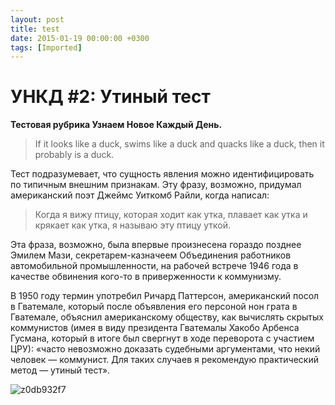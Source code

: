 ```yaml
---
layout: post
title: test
date: 2015-01-19 00:00:00 +0300
tags: [Imported]
---
```

# УНКД #2: Утиный тест

**Тестовая рубрика Узнаем Новое Каждый День.**

> If it looks like a duck, swims like a duck and quacks like a duck, then it probably is a duck.

Тест подразумевает, что сущность явления можно идентифицировать по типичным внешним признакам.
Эту фразу, возможно, придумал американский поэт Джеймс Уиткомб Райли, когда написал:

> Когда я вижу птицу, которая ходит как утка, плавает как утка и крякает как утка, я называю эту птицу уткой.

Эта фраза, возможно, была впервые произнесена гораздо позднее Эмилем Мази, секретарем-казначеем Объединения работников автомобильной промышленности, на рабочей встрече 1946 года в качестве обвинения кого-то в приверженности к коммунизму.

В 1950 году термин употребил Ричард Паттерсон, американский посол в Гватемале, который после объявления его персоной нон грата в Гватемале, объяснил американскому обществу, как вычислять скрытых коммунистов (имея в виду президента Гватемалы Хакобо Арбенса Гусмана, который в итоге был свергнут в ходе переворота с участием ЦРУ): «часто невозможно доказать судебными аргументами, что некий человек — коммунист. Для таких случаев я рекомендую практический метод — утиный тест».

![z0db932f7](https://vlaim.s3.amazonaws.com/uploads/2015/01/z0db932f7-300x225.jpg)